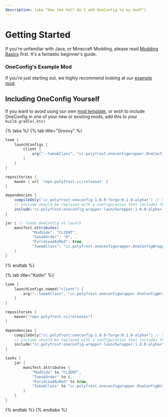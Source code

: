 ```yaml
---
description: (aka "How the hell do I add OneConfig to my mod?")
---
```


# Getting Started

If you're unfamiliar with Java, or Minecraft Modding, please read [Modding Basics](including-oneconfig.md) first. It's a fantastic beginner's guide.

### OneConfig's Example Mod

If you're just starting out, we highly recommend looking at our [example mod](https://github.com/Polyfrost/OneConfigExampleMod/).

## Including OneConfig Yourself

If you want to avoid using our own [mod template](https://github.com/Polyfrost/OneConfigExampleMod/), or wish to include OneConfig in one of your new or existing mods, add this to your `build.gradle(.kts)`

{% tabs %}
{% tab title="Groovy" %}
```groovy
loom {
    launchConfigs {
        client {
            arg("--tweakClass", "cc.polyfrost.oneconfigwrapper.OneConfigWrapper")
        }
    }
}

repositories {
    maven { url 'repo.polyfrost.cc/releases' }
}

dependencies {
    compileOnly('cc.polyfrost:oneconfig-1.8.9-forge:0.1.0-alpha+') // Should not be included in jar
    // include should be replaced with a configuration that includes this in the jar
    include('cc.polyfrost:oneconfig-wrapper-launchwrapper:1.0.0-alpha+') // Should be included in jar
}

jar { // loads OneConfig at launch
    manifest.attributes(
            "ModSide": "CLIENT",
            "TweakOrder": "0",
            "ForceLoadAsMod": true,
            "TweakClass": "cc.polyfrost.oneconfigwrapper.OneConfigWrapper",
    )
}
```
{% endtab %}

{% tab title="Kotlin" %}
```kotlin
loom {
    launchConfigs.named("client") {
        arg("--tweakClass", "cc.polyfrost.oneconfigwrapper.OneConfigWrapper")
    }
}

repositories {
    maven("repo.polyfrost.cc/releases")
}

dependencies {
    compileOnly("cc.polyfrost:oneconfig-1.8.9-forge:0.1.0-alpha+") // Should not be included in jar
    // include should be replaced with a configuration that includes this in the jar
    include("cc.polyfrost:oneconfig-wrapper-launchwrapper:1.0.0-alpha+") // Should be included in jar
}

tasks {
    jar {
        manifest.attributes {
            "ModSide" to "CLIENT",
            "TweakOrder" to 0,
            "ForceLoadAsMod" to true,
            "TweakClass" to "cc.polyfrost.oneconfigwrapper.OneConfigWrapper"
        }
    }
}
```
{% endtab %}
{% endtabs %}
